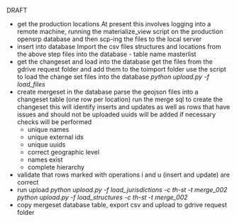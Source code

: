 DRAFT

- get the production locations 
   At present this involves logging into a remote machine, running the materialize_view script on the production opensrp database and then scp-ing the files to the local server
- insert into database
   Import the csv files structures and locations from the above step files into the database - table name masterlist 
- get the changeset and load into the database
   get the files from the gdrive request folder and add them to the toimport folder
   use the script to load the change set files into the database
   *python upload.py -f load_files*
- create mergeset in the database
   parse the geojson files into a changeset table (one row per location)
   run the merge sql to create the changeset 
      this will identify inserts and updates as well as rows that have issues and should not be uploaded
      uuids will be added if necessary
      checks will be performed
	- unique names
	- unique external ids
	- unique uuids
	- correct geographic level
 	- names exist
	- complete hierarchy
- validate that rows marked with operations i and u (insert and update) are correct
- run upload
	*python upload.py -f load_jurisdictions -c th-st -t merge_002*
	*python upload.py -f load_structures -c th-st -t merge_002*
- copy mergeset database table, export csv and upload to gdrive request folder 
